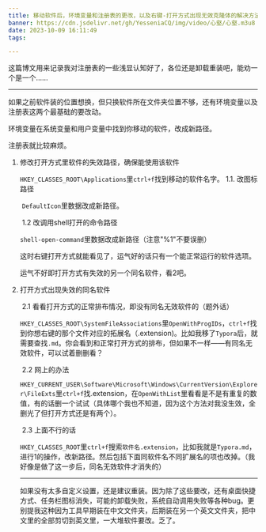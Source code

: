 ```yaml
---
title: 移动软件后，环境变量和注册表的更改，以及右键-打开方式出现无效克隆体的解决方法
banner: https://cdn.jsdelivr.net/gh/YesseniaCQ/img/video/心壑/心壑.m3u8
date: 2023-10-09 16:11:49
tags:

---
```


这篇博文用来记录我对注册表的一些浅显认知好了，各位还是卸载重装吧，能劝一个是一个……

___

如果之前软件装的位置想换，但只换软件所在文件夹位置不够，还有环境变量以及注册表这两个最基础的要改动。

环境变量在系统变量和用户变量中找到你移动的软件，改成新路径。

注册表就比较麻烦。

 1. 修改打开方式里软件的失效路径，确保能使用该软件

    `HKEY_CLASSES_ROOT\Applications`里`ctrl+f`找到移动的软件名字。
    	1.1. 改图标路径

    ​			`DefaultIcon`里数据改成新路径。

    ​	1.2 改调用shell打开的命令路径

    ​			`shell-open-command`里数据改成新路径（注意"%1"不要误删）

    这时右键打开方式就能看见了，运气好的话只有一个能正常运行的软件选项。

    运气不好即打开方式有失效的另一个同名软件，看2吧。

 2. 打开方式出现失效的同名软件

    ​	2.1 看看打开方式的正常排布情况，即没有同名无效软件的（题外话）

    ​	`HKEY_CLASSES_ROOT\SystemFileAssociations`里`OpenWithProgIDs`，`ctrl+f`找到你想右键的那个文件对应的拓展名（.extension)。比如我移了`Typora`后，就需要查找`.md`。你会看到和正常打开方式的排布，但如果不一样——有同名无效软件，可以试着删删看？

    ​	2.2  网上的办法

    `HKEY_CURRENT_USER\Software\Microsoft\Windows\CurrentVersion\Explorer\FileExts`里`ctrl+f`找.extension，在`OpenWithList`里看看是不是有重复的数值，有的话删一个试试（具体哪个我也不知道，因为这个方法对我没生效，全删光了但打开方式还是有两个）。

    ​	2.3 上面不行的话

    ​	`HKEY_CLASSES_ROOT`里`ctrl+f`搜索`软件名.extension`，比如我就是`Typora.md`，进行1的操作，改新路径。然后包括下面同软件名不同扩展名的项也改掉。（我好像是做了这一步后，同名无效软件才消失的）

    ___

    如果没有太多自定义设置，还是建议重装。因为除了这些要改，还有桌面快捷方式、任务栏图标消失，可能的卸载失败，系统自动调用失败等各种bug。更别提我这种因为工具早期装在中文文件夹，后期装在另一个英文文件夹，把中文里的全部剪切到英文里，一大堆软件要改。乏了。
